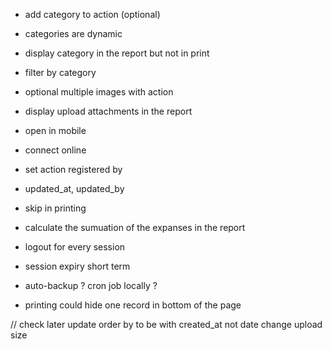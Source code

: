 * add category to action (optional)
* categories are dynamic
* display category in the report but not in print
* filter by category

* optional multiple images with action
* display upload attachments in the report

* open in mobile

* connect online

* set action registered by
* updated_at, updated_by
* skip in printing

* calculate the sumuation of the expanses in the report

* logout for every session

* session expiry short term

* auto-backup ? cron job locally ?

* printing could hide one record in bottom of the page



// check later
update order by to be with created_at not date
change upload size
